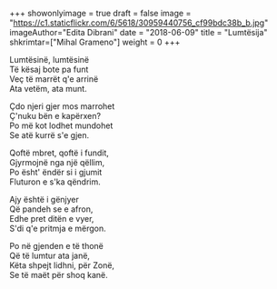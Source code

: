 +++
showonlyimage = true
draft = false
image = "https://c1.staticflickr.com/6/5618/30959440756_cf99bdc38b_b.jpg"
imageAuthor="Edita Dibrani"
date = "2018-06-09"
title = "Lumtësija"
shkrimtar=["Mihal Grameno"]
weight = 0
+++

Lumtësinë, lumtësinë<br/>
Të kësaj bote pa funt<br/>
Veç të marrët q'e arrinë<br/>
Ata vetëm, ata munt.

Çdo njeri gjer mos marrohet<br/>
Ç'nuku bën e kapërxen?<br/>
Po më kot lodhet mundohet<br/>
Se atë kurrë s'e gjen.

Qoftë mbret, qoftë i fundit,<br/>
Gjyrmojnë nga një qëllim,<br/>
Po ësht' ëndër si i gjumit<br/>
Fluturon e s'ka qëndrim.

Ajy është i gënjyer<br/>
Që pandeh se e afron,<br/>
Edhe pret ditën e vyer, <br/>
S'di q'e pritmja e mërgon.

Po në gjenden e të thonë<br/>
Që të lumtur ata janë,<br/>
Këta shpejt lidhni, për Zonë,<br/>
Se të maët për shoq kanë.